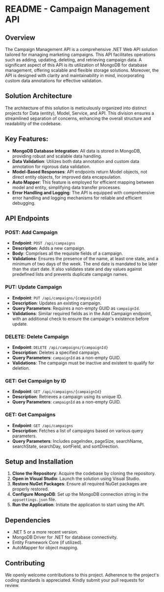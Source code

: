 # README - Campaign Management API

## Overview
The Campaign Management API is a comprehensive .NET Web API solution tailored for managing marketing campaigns. This API facilitates operations such as adding, updating, deleting, and retrieving campaign data. A significant aspect of this API is its utilization of MongoDB for database management, offering scalable and flexible storage solutions. Moreover, the API is designed with clarity and maintainability in mind, incorporating custom data annotations for effective validation.

## Solution Architecture
The architecture of this solution is meticulously organized into distinct projects for Data (entity), Model, Service, and API. This division ensures a streamlined separation of concerns, enhancing the overall structure and readability of the codebase.

## Key Features:
- **MongoDB Database Integration**: All data is stored in MongoDB, providing robust and scalable data handling.
- **Data Validation**: Utilizes both data annotation and custom data annotation for rigorous data validation.
- **Model-Based Responses**: API endpoints return Model objects, not direct entity objects, for improved data encapsulation.
- **Auto Mapper**: This feature is employed for efficient mapping between model and entity, simplifying data transfer processes.
- **Error Handling and Logging**: The API is equipped with comprehensive error handling and logging mechanisms for reliable and efficient debugging.


## API Endpoints

### POST: Add Campaign
- **Endpoint**: `POST /api/campaigns`
- **Description**: Adds a new campaign.
- **Body**: Comprises all the requisite fields of a campaign.
- **Validations**: Ensures the presence of the name, at least one state, and a minimum of two days of the week. The end date is mandated to be later than the start date. It also validates state and day values against predefined lists and prevents duplicate campaign names.

### PUT: Update Campaign
- **Endpoint**: `PUT /api/campaigns/{campaignId}`
- **Description**: Updates an existing campaign.
- **Query Parameters**: Requires a non-empty GUID as `campaignId`.
- **Validations**: Similar required fields as in the Add Campaign endpoint, with an additional check to ensure the campaign's existence before update.

### DELETE: Delete Campaign
- **Endpoint**: `DELETE /api/campaigns/{campaignId}`
- **Description**: Deletes a specified campaign.
- **Query Parameters**: `campaignId` as a non-empty GUID.
- **Validations**: The campaign must be inactive and existent to qualify for deletion.

### GET: Get Campaign by ID
- **Endpoint**: `GET /api/campaigns/{campaignId}`
- **Description**: Retrieves a campaign using its unique ID.
- **Query Parameters**: `campaignId` as a non-empty GUID.

### GET: Get Campaigns
- **Endpoint**: `GET /api/campaigns`
- **Description**: Fetches a list of campaigns based on various query parameters.
- **Query Parameters**: Includes pageIndex, pageSize, searchName, searchState, searchDay, sortField, and sortDirection.

## Setup and Installation
1. **Clone the Repository**: Acquire the codebase by cloning the repository.
2. **Open in Visual Studio**: Launch the solution using Visual Studio.
3. **Restore NuGet Packages**: Ensure all required NuGet packages are properly restored.
4. **Configure MongoDB**: Set up the MongoDB connection string in the `appsettings.json` file.
5. **Run the Application**: Initiate the application to start using the API.

## Dependencies
- .NET 5 or a more recent version.
- MongoDB Driver for .NET for database connectivity.
- Entity Framework Core (if utilized).
- AutoMapper for object mapping.

## Contributing
We openly welcome contributions to this project. Adherence to the project's coding standards is appreciated. Kindly submit your pull requests for review.
